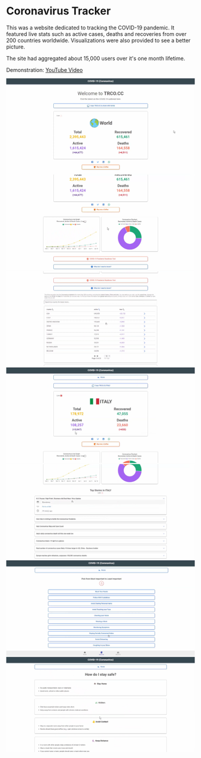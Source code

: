 # Coronavirus Tracker

This was a website dedicated to tracking the COVID-19 pandemic. It featured live stats such as active cases, deaths and recoveries from over 200 countries worldwide. Visualizations were also provided to see a better picture.

The site had aggregated about 15,000 users over it's one month lifetime.

Demonstration: [YouTube Video](https://www.youtube.com/watch?v=HAUdK1UaFuc)

<img src="screens/img1.png">  

<img src="screens/img2.png">  

<img src="screens/img3.png">  

<img src="screens/img4.png">  

<img src="screens/img5.png">  

<img src="screens/img6.png">  

<img src="screens/img7.png">  
